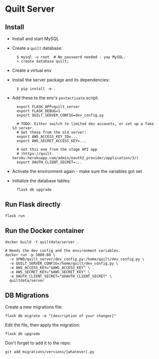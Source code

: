 # Quilt Server

## Install
* Install and start MySQL
* Create a `quilt` database:

        $ mysql -u root  # No password needed - yay MySQL.
        > create database quilt;

* Create a virtual env
* Install the server package and its dependencies:

        $ pip install -e .

* Add these to the env's `postactivate` script:

        export FLASK_APP=quilt_server
        export FLASK_DEBUG=1
        export QUILT_SERVER_CONFIG=dev_config.py

        # TODO: Either switch to limited dev accounts, or set up a fake S3 server.
        # Get these from the old server:
        export AWS_ACCESS_KEY_ID=...
        export AWS_SECRET_ACCESS_KEY=...

        # Get this one from the stage API app
        # (https://quilt-heroku.herokuapp.com/admin/oauth2_provider/application/3/)
        export OAUTH_CLIENT_SECRET=...

* Activate the environment again - make sure the variables got set
* Initialize the database tables:

        flask db upgrade

## Run Flask directly

    flask run

## Run the Docker container

    docker build -t quiltdata/server .

    # Needs the dev config and the environment variables.
    docker run -p 5000:80 \
      -v $PWD/quilt_server/dev_config.py:/home/quilt/dev_config.py \
      -e QUILT_SERVER_CONFIG=/home/quilt/dev_config.py \
      -e AWS_ACCESS_KEY="$AWS_ACCESS_KEY" \
      -e AWS_SECRET_KEY="$AWS_SECRET_KEY" \
      -e OAUTH_CLIENT_SECRET="$OAUTH_CLIENT_SECRET" \
      quiltdata/server

## DB Migrations
Create a new migrations file:

    flask db migrate -m "[description of your changes]"

Edit the file, then apply the migration:

    flask db upgrade

Don't forget to add it to the repo:

    git add migrations/versions/[whatever].py
